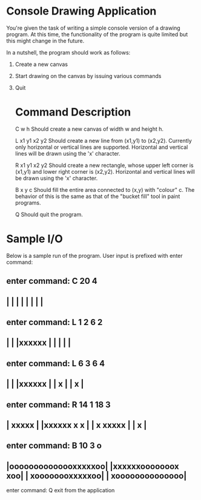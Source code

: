 # Console Drawing Application

You're given the task of writing a simple console version of a drawing program.
At this time, the functionality of the program is quite limited but this might change in the future. 

In a nutshell, the program should work as follows:

 1. Create a new canvas
 2. Start drawing on the canvas by issuing various commands
 3. Quit


	Command 		Description
	============================================================================================
	C w h           Should create a new canvas of width w and height h.

	L x1 y1 x2 y2   Should create a new line from (x1,y1) to (x2,y2). Currently only
                	horizontal or vertical lines are supported. Horizontal and vertical lines
                	will be drawn using the 'x' character.

	R x1 y1 x2 y2   Should create a new rectangle, whose upper left corner is (x1,y1) and
                	lower right corner is (x2,y2). Horizontal and vertical lines will be drawn
                	using the 'x' character.

	B x y c         Should fill the entire area connected to (x,y) with "colour" c. The
                	behavior of this is the same as that of the "bucket fill" tool in paint
                	programs.

	Q               Should quit the program.



Sample I/O
===========

Below is a sample run of the program. User input is prefixed with enter command:

enter command: C 20 4
----------------------
|                    |
|                    |
|                    |
|                    |
----------------------



enter command: L 1 2 6 2
----------------------
|                    |
|xxxxxx              |
|                    |
|                    |
----------------------



enter command: L 6 3 6 4
----------------------
|                    |
|xxxxxx              |
|     x              |
|     x              |
----------------------



enter command: R 14 1 18 3
----------------------
|             xxxxx  |
|xxxxxx       x   x  |
|     x       xxxxx  |
|     x              |
----------------------



enter command: B 10 3 o
----------------------
|oooooooooooooxxxxxoo|
|xxxxxxooooooox   xoo|
|     xoooooooxxxxxoo|
|     xoooooooooooooo|
----------------------


enter command: Q
exit from the application
